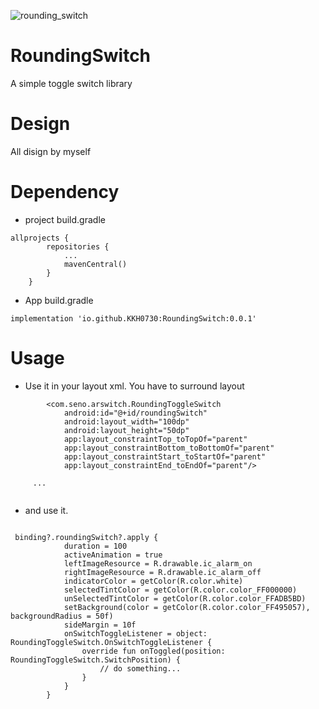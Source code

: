 ![rounding_switch](https://user-images.githubusercontent.com/66052075/204449881-1ae3d6d4-4fd4-4c96-a4d5-2480c7064a61.gif)



# RoundingSwitch
A simple toggle switch library   


# Design
All disign by myself



# Dependency   
- project build.gradle
```
allprojects {
		repositories {
			...
			mavenCentral()
		}
	}
```

- App build.gradle
```
implementation 'io.github.KKH0730:RoundingSwitch:0.0.1'
```



# Usage
- Use it in your layout xml.
You have to surround layout 
```
        <com.seno.arswitch.RoundingToggleSwitch
            android:id="@+id/roundingSwitch"
            android:layout_width="100dp"
            android:layout_height="50dp"
            app:layout_constraintTop_toTopOf="parent"
            app:layout_constraintBottom_toBottomOf="parent"
            app:layout_constraintStart_toStartOf="parent"
            app:layout_constraintEnd_toEndOf="parent"/>
				
     ...
			
```



- and use it.
```

 binding?.roundingSwitch?.apply {
            duration = 100
            activeAnimation = true
            leftImageResource = R.drawable.ic_alarm_on
            rightImageResource = R.drawable.ic_alarm_off
            indicatorColor = getColor(R.color.white)
            selectedTintColor = getColor(R.color.color_FF000000)
            unSelectedTintColor = getColor(R.color.color_FFADB5BD)
            setBackground(color = getColor(R.color.color_FF495057), backgroundRadius = 50f)
            sideMargin = 10f
            onSwitchToggleListener = object: RoundingToggleSwitch.OnSwitchToggleListener {
                override fun onToggled(position: RoundingToggleSwitch.SwitchPosition) {
                    // do something...
                }
            }
        }
        
```


